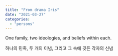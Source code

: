 ```yaml
---
title: "From drama Iris"
date: "2021-03-27"
categories: 
  - "persons"
---
```


One family, two ideologies, and beliefs within each.

하나의 민족, 두 개의 이념, 그리고 그 속에 깃든 각자의 신념
